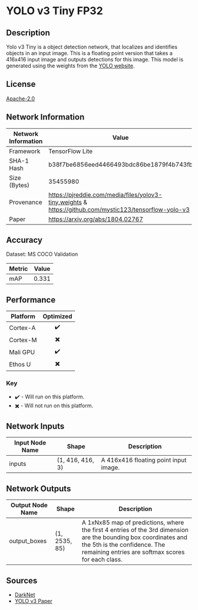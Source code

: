 # YOLO v3 Tiny FP32

## Description
Yolo v3 Tiny is a object detection network, that localizes and identifies objects in an input image. This is a floating point version that takes a 416x416 input image and outputs detections for this image. This model is generated using the weights from the [YOLO website](https://pjreddie.com/darknet/yolo/).

## License
[Apache-2.0](https://spdx.org/licenses/Apache-2.0.html)

## Network Information
| Network Information |  Value         |
|---------------------|------------------|
|  Framework          | TensorFlow Lite |
|  SHA-1 Hash         | b38f7be6856eed4466493bdc86be1879f4b743fb |
|  Size (Bytes)       | 35455980 |
|  Provenance         | https://pjreddie.com/media/files/yolov3-tiny.weights & https://github.com/mystic123/tensorflow-yolo-v3 |
|  Paper              | https://arxiv.org/abs/1804.02767 |

## Accuracy
Dataset: MS COCO Validation

| Metric | Value |
|--------|-------|
| mAP | 0.331 |

## Performance
| Platform | Optimized |
|----------|:---------:|
| Cortex-A |:heavy_check_mark:         |
| Cortex-M |:heavy_multiplication_x:         |
| Mali GPU |:heavy_check_mark:         |
| Ethos U  |:heavy_multiplication_x:         |

### Key
* :heavy_check_mark: - Will run on this platform.
* :heavy_multiplication_x: - Will not run on this platform.



## Network Inputs
| Input Node Name |  Shape  | Description |
|-----------------|---------|-------------|
| inputs | (1, 416, 416, 3) | A 416x416 floating point input image. |

## Network Outputs
| Output Node Name |  Shape  | Description |
|------------------|---------|-------------|
| output_boxes | (1, 2535, 85) | A 1xNx85 map of predictions, where the first 4 entries of the 3rd dimension are the bounding box coordinates and the 5th is the confidence. The remaining entries are softmax scores for each class. |

## Sources
- [DarkNet](https://github.com/pjreddie/darknet/blob/master/LICENSE)
- [YOLO v3 Paper](https://arxiv.org/abs/1804.02767)
